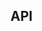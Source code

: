 ## API

<swagger-ui src="https://innaaleksandrova.github.io/CertificationSystem/src/fe-be-api.yaml"/>